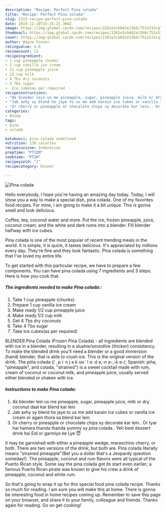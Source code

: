 ```yaml
---
description: "Recipe: Perfect Pina colada"
title: "Recipe: Perfect Pina colada"
slug: 5315-recipe-perfect-pina-colada
date: 2019-12-18T15:35:21.368Z
image: https://img-global.cpcdn.com/recipes/2261e3cb042e13b0/751x532cq70/pina-colada-recipe-main-photo.jpg
thumbnail: https://img-global.cpcdn.com/recipes/2261e3cb042e13b0/751x532cq70/pina-colada-recipe-main-photo.jpg
cover: https://img-global.cpcdn.com/recipes/2261e3cb042e13b0/751x532cq70/pina-colada-recipe-main-photo.jpg
author: Wayne Foster
ratingvalue: 4.6
reviewcount: 12
recipeingredient:
- 1 cup pineapple chunks
- 1 cup vanilla ice cream
- 12 cup pineapple juice
- 12 cup milk
- 4 Tbs dry coconuts
- 4 Tbs sugar
-  Ice cubesas per required
recipeinstructions:
- "Ak blender lein us me pineapple, sugar, pineapple juice, milk or dry coconut daal kar blend kar lein"
- "Jab axhy sy blend ho jaye to us me add karain ice cubes or vanilla ice cream or again thora sa blend kar lein."
- "Or cherry or pineapple or chocolate chips sy decorate kar lein.. Or tyar hai hamara thanda thanda yummy sy pina colada.. Yeh best dessert drink hai Eid or garmiyo ke Lye 😇"
categories:
- Resep
tags:
- pina
- colada

katakunci: pina colada undefined
nutrition: 139 calories
recipecuisine: Indonesian
preptime: "PT32M"
cooktime: "PT2H"
recipeyield: "1"
recipecategory: Dinner

---
```



![Pina colada](https://img-global.cpcdn.com/recipes/2261e3cb042e13b0/751x532cq70/pina-colada-recipe-main-photo.jpg)

Hello everybody, I hope you're having an amazing day today. Today, I will show you a way to make a special dish, pina colada. One of my favorites food recipes. For mine, I am going to make it a bit unique. This is gonna smell and look delicious.

Coffee, tea, coconut water and more. Put the ice, frozen pineapple, juice, coconut cream, and the white and dark rums into a blender. Fill blender halfway with ice cubes.

Pina colada is one of the most popular of recent trending meals in the world. It is simple, it is quick, it tastes delicious. It's appreciated by millions every day. They're fine and they look fantastic. Pina colada is something that I've loved my entire life.


To get started with this particular recipe, we have to prepare a few components. You can have pina colada using 7 ingredients and 3 steps. Here is how you cook that.

##### The ingredients needed to make Pina colada::

1. Take 1 cup pineapple (chunks)
1. Prepare 1 cup vanilla ice cream
1. Make ready 1/2 cup pineapple juice
1. Make ready 1/2 cup milk
1. Get 4 Tbs dry coconuts
1. Take 4 Tbs sugar
1. Take  Ice cubes(as per required)


BLENDER Pina Colada (Frozen Pina Colada) - all ingredients are blended with ice in a blender, resulting in a slushie/smoothie (thicker) consistency. To make the blended drink you&#39;ll need a blender or a good immersion (hand) blender, that is able to crush ice. This is the original version of the drink. The piña colada (/ ˌ p iː n j ə k oʊ ˈ l ɑː d ə,-n ə-,-k ə-/; Spanish: piña, &#34;pineapple&#34;, and colada, &#34;strained&#34;) is a sweet cocktail made with rum, cream of coconut or coconut milk, and pineapple juice, usually served either blended or shaken with ice. 

##### Instructions to make Pina colada:

1. Ak blender lein us me pineapple, sugar, pineapple juice, milk or dry coconut daal kar blend kar lein
1. Jab axhy sy blend ho jaye to us me add karain ice cubes or vanilla ice cream or again thora sa blend kar lein.
1. Or cherry or pineapple or chocolate chips sy decorate kar lein.. Or tyar hai hamara thanda thanda yummy sy pina colada.. Yeh best dessert drink hai Eid or garmiyo ke Lye 😇


It may be garnished with either a pineapple wedge, maraschino cherry, or both. There are two versions of the drink, but both are. Pina colada literally means &#34;strained pineapple&#34;(Bet you a dollar that&#39;s a Jeopardy question someday!). The pineapple, coconut and rum flavors were all typical of the Puerto Rican style. Some say the pina colada got its start even earlier; a famous Puerto Rican pirate was known to give his crew a drink of pineapple, coconut and white rum. 

So that's going to wrap it up for this special food pina colada recipe. Thanks so much for reading. I am sure you will make this at home. There is gonna be interesting food in home recipes coming up. Remember to save this page on your browser, and share it to your family, colleague and friends. Thanks again for reading. Go on get cooking!
